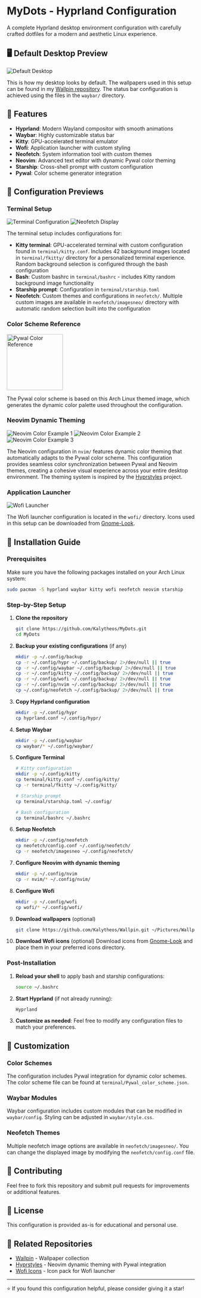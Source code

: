 # MyDots - Hyprland Configuration

A complete Hyprland desktop environment configuration with carefully crafted dotfiles for a modern and aesthetic Linux experience.

## 🖥️ Default Desktop Preview

![Default Desktop](assets/captura.png)

This is how my desktop looks by default. The wallpapers used in this setup can be found in my [Wallpin repository](https://github.com/Kalytheos/Wallpin). The status bar configuration is achieved using the files in the `waybar/` directory.

## 🎯 Features

- **Hyprland**: Modern Wayland compositor with smooth animations
- **Waybar**: Highly customizable status bar
- **Kitty**: GPU-accelerated terminal emulator
- **Wofi**: Application launcher with custom styling
- **Neofetch**: System information tool with custom themes
- **Neovim**: Advanced text editor with dynamic Pywal color theming
- **Starship**: Cross-shell prompt with custom configuration
- **Pywal**: Color scheme generator integration

## 📸 Configuration Previews

### Terminal Setup
![Terminal Configuration](assets/kitty.png)
![Neofetch Display](assets/neofetch.png)

The terminal setup includes configurations for:
- **Kitty terminal**: GPU-accelerated terminal with custom configuration found in `terminal/kitty.conf`. Includes 42 background images located in `terminal/fkitty/` directory for a personalized terminal experience. Random background selection is configured through the bash configuration
- **Bash**: Custom bashrc in `terminal/bashrc` - includes Kitty random background image functionality
- **Starship prompt**: Configuration in `terminal/starship.toml`
- **Neofetch**: Custom themes and configurations in `neofetch/`. Multiple custom images are available in `neofetch/imagesneo/` directory with automatic random selection built into the configuration

### Color Scheme Reference
<img src="assets/arch.png" alt="Pywal Color Reference" width="150">

The Pywal color scheme is based on this Arch Linux themed image, which generates the dynamic color palette used throughout the configuration.

### Neovim Dynamic Theming
![Neovim Color Example 1](assets/nvimcolor.png)
![Neovim Color Example 2](assets/nvimcolors1.png)
![Neovim Color Example 3](assets/nvimcolors2.png)

The Neovim configuration in `nvim/` features dynamic color theming that automatically adapts to the Pywal color scheme. This configuration provides seamless color synchronization between Pywal and Neovim themes, creating a cohesive visual experience across your entire desktop environment. The theming system is inspired by the [Hyprstyles](https://github.com/Kalytheos/Hyprstyles) project.

### Application Launcher
![Wofi Launcher](assets/wofi.png)

The Wofi launcher configuration is located in the `wofi/` directory. Icons used in this setup can be downloaded from [Gnome-Look](https://www.gnome-look.org/p/2128085).

## 🚀 Installation Guide

### Prerequisites

Make sure you have the following packages installed on your Arch Linux system:

```bash
sudo pacman -S hyprland waybar kitty wofi neofetch neovim starship
```

### Step-by-Step Setup

1. **Clone the repository**
   ```bash
   git clone https://github.com/Kalytheos/MyDots.git
   cd MyDots
   ```

2. **Backup your existing configurations** (if any)
   ```bash
   mkdir -p ~/.config/backup
   cp -r ~/.config/hypr ~/.config/backup/ 2>/dev/null || true
   cp -r ~/.config/waybar ~/.config/backup/ 2>/dev/null || true
   cp -r ~/.config/kitty ~/.config/backup/ 2>/dev/null || true
   cp -r ~/.config/wofi ~/.config/backup/ 2>/dev/null || true
   cp -r ~/.config/nvim ~/.config/backup/ 2>/dev/null || true
   cp ~/.config/neofetch ~/.config/backup/ 2>/dev/null || true
   ```

3. **Copy Hyprland configuration**
   ```bash
   mkdir -p ~/.config/hypr
   cp hyprland.conf ~/.config/hypr/
   ```

4. **Setup Waybar**
   ```bash
   mkdir -p ~/.config/waybar
   cp waybar/* ~/.config/waybar/
   ```

5. **Configure Terminal**
   ```bash
   # Kitty configuration
   mkdir -p ~/.config/kitty
   cp terminal/kitty.conf ~/.config/kitty/
   cp -r terminal/fkitty ~/.config/kitty/
   
   # Starship prompt
   cp terminal/starship.toml ~/.config/
   
   # Bash configuration
   cp terminal/bashrc ~/.bashrc
   ```

6. **Setup Neofetch**
   ```bash
   mkdir -p ~/.config/neofetch
   cp neofetch/config.conf ~/.config/neofetch/
   cp -r neofetch/imagesneo ~/.config/neofetch/
   ```

7. **Configure Neovim with dynamic theming**
   ```bash
   mkdir -p ~/.config/nvim
   cp -r nvim/* ~/.config/nvim/
   ```

8. **Configure Wofi**
   ```bash
   mkdir -p ~/.config/wofi
   cp wofi/* ~/.config/wofi/
   ```

9. **Download wallpapers** (optional)
   ```bash
   git clone https://github.com/Kalytheos/Wallpin.git ~/Pictures/Wallpapers
   ```

10. **Download Wofi icons** (optional)
    Download icons from [Gnome-Look](https://www.gnome-look.org/p/2128085) and place them in your preferred icons directory.

### Post-Installation

1. **Reload your shell** to apply bash and starship configurations:
   ```bash
   source ~/.bashrc
   ```

2. **Start Hyprland** (if not already running):
   ```bash
   Hyprland
   ```

3. **Customize as needed**: Feel free to modify any configuration files to match your preferences.

## 🎨 Customization

### Color Schemes
The configuration includes Pywal integration for dynamic color schemes. The color scheme file can be found at `terminal/Pywal_color_scheme.json`.

### Waybar Modules
Waybar configuration includes custom modules that can be modified in `waybar/config`. Styling can be adjusted in `waybar/style.css`.

### Neofetch Themes
Multiple neofetch image options are available in `neofetch/imagesneo/`. You can change the displayed image by modifying the `neofetch/config.conf` file.

## 🤝 Contributing

Feel free to fork this repository and submit pull requests for improvements or additional features.

## 📄 License

This configuration is provided as-is for educational and personal use.

## 🔗 Related Repositories

- [Wallpin](https://github.com/Kalytheos/Wallpin) - Wallpaper collection
- [Hyprstyles](https://github.com/Kalytheos/Hyprstyles) - Neovim dynamic theming with Pywal integration
- [Wofi Icons](https://www.gnome-look.org/p/2128085) - Icon pack for Wofi launcher

---

⭐ If you found this configuration helpful, please consider giving it a star!
